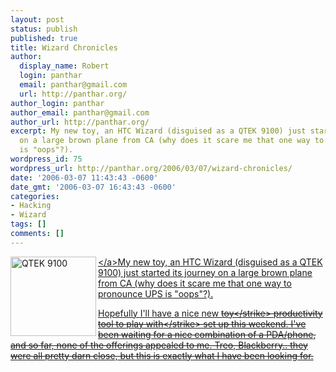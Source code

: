 ```yaml
---
layout: post
status: publish
published: true
title: Wizard Chronicles
author:
  display_name: Robert
  login: panthar
  email: panthar@gmail.com
  url: http://panthar.org/
author_login: panthar
author_email: panthar@gmail.com
author_url: http://panthar.org/
excerpt: My new toy, an HTC Wizard (disguised as a QTEK 9100) just started its journey
  on a large brown plane from CA (why does it scare me that one way to pronounce UPS
  is "oops"?).
wordpress_id: 75
wordpress_url: http://panthar.org/2006/03/07/wizard-chronicles/
date: '2006-03-07 11:43:43 -0600'
date_gmt: '2006-03-07 16:43:43 -0600'
categories:
- Hacking
- Wizard
tags: []
comments: []
---
```

<p><a class="imagelink" title="QTEK 9100" onclick="doPopup(76);return false;" href="http:&#47;&#47;panthar.org&#47;wp-content&#47;uploads&#47;2006&#47;03&#47;Qtek_9100.jpg"><img align="left" style="width: 137px; height: 127px" title="QTEK 9100" id="image76" alt="QTEK 9100" src="http:&#47;&#47;panthar.org&#47;wp-content&#47;uploads&#47;2006&#47;03&#47;Qtek_9100.jpg" &#47;><&#47;a>My new toy, an HTC Wizard (disguised as a QTEK 9100) just started its journey on a large brown plane from CA (why does it scare me that one way to pronounce UPS is "oops"?).</p>
<p>Hopefully I'll have a nice new <strike>toy<&#47;strike> productivity tool to <strike>play with<&#47;strike> set up this weekend.  I've been waiting for a nice combination of a PDA&#47;phone, and so far, none of the offerings appealed to me.  Treo, Blackberry.. they were all pretty darn close, but this is exactly what I have been looking for.</p>
